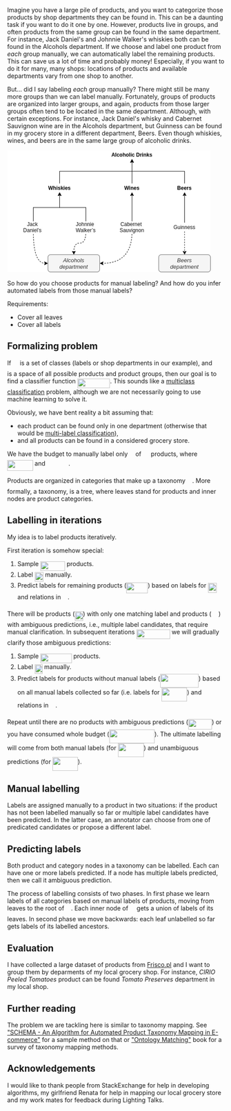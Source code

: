 Imagine you have a large pile of products, and you want to categorize those products by shop departments they can be found in. This can be a daunting task if you want to do it one by one. However, products live in groups, and often products from the same group can be found in the same department. For instance, Jack Daniel's and Johnnie Walker's whiskies both can be found in the Alcohols department. If we choose and label one product from *each* group manually, we can automatically label the remaining products. This can save us a lot of time and probably money! Especially, if you want to do it for many, many shops: locations of products and available departments vary from one shop to another. 

But... did I say labeling *each* group manually? There might still be many more groups than we can label manually. Fortunately,
groups of products are organized into larger groups, and again, products from those larger groups often tend to be located in the same department. Although, with certain exceptions. For instance, Jack Daniel's whisky and Cabernet Sauvignon wine are in the Alcohols department, but Guinness can be found in my grocery store in a different department, Beers. Even though whiskies, wines, and beers are in the same large group of alcoholic drinks.

![Example of labelling](imgs/tree_1.png)

So how do you choose products for manual labeling? And how do you infer automated labels from those manual labels?

Requirements:
* Cover all leaves
* Cover all labels

Formalizing problem
-------------------

If <img src="svgs/fce9019a5e1fa63e079199cd9b11c55e.svg?invert_in_darkmode" align=middle width=12.337954199999992pt height=22.465723500000017pt/> is a set of classes (labels or shop departments in our example), and <img src="svgs/7da75f4e61cdeabf944740206b511812.svg?invert_in_darkmode" align=middle width=14.132466149999988pt height=22.465723500000017pt/> is a space of all possible products and product groups, then our goal is to find a classifier function <img src="svgs/66ac6408d7fc5921ca31194bdcb08df9.svg?invert_in_darkmode" align=middle width=75.55685114999999pt height=22.831056599999986pt/>. This sounds like a [multiclass classification](https://en.wikipedia.org/wiki/Multiclass_classification) problem, although we are not necessarily going to use machine learning to solve it. 

Obviously, we have bent reality a bit assuming that:

* each product can be found only in one department (otherwise that would be [multi-label classification](https://en.wikipedia.org/wiki/Multi-label_classification)), 
* and all products can be found in a considered grocery store.

We have the budget to manually label only <img src="svgs/55a049b8f161ae7cfeb0197d75aff967.svg?invert_in_darkmode" align=middle width=9.86687624999999pt height=14.15524440000002pt/> of <img src="svgs/0e51a2dede42189d77627c4d742822c3.svg?invert_in_darkmode" align=middle width=14.433101099999991pt height=14.15524440000002pt/> products, where <img src="svgs/4eda06e639f0759a58c5e781852a21a6.svg?invert_in_darkmode" align=middle width=59.61564179999999pt height=24.65753399999998pt/> and <img src="svgs/489babe086c218990c6c44560f8017cf.svg?invert_in_darkmode" align=middle width=49.87057679999999pt height=17.723762100000005pt/>. 

Products are organized in categories that make up a taxonomy <img src="svgs/2f118ee06d05f3c2d98361d9c30e38ce.svg?invert_in_darkmode" align=middle width=11.889314249999991pt height=22.465723500000017pt/>. More formally, a taxonomy, is a tree, where leaves stand 
for products and inner nodes are product categories.

Labelling in iterations
-----------------------

My idea is to label products iteratively.

First iteration is somehow special:

1. Sample <img src="svgs/b4fdbf4e9e08385fb7c6dd70d18f51b6.svg?invert_in_darkmode" align=middle width=57.043308299999985pt height=22.465723500000017pt/> products.
2. Label <img src="svgs/4a0dab614eaf1e6dc58146666d67ace8.svg?invert_in_darkmode" align=middle width=20.17129784999999pt height=22.465723500000017pt/> manually.
3. Predict labels for remaining products (<img src="svgs/03c23a1fe5a7b9dee5217b678ef3e840.svg?invert_in_darkmode" align=middle width=49.82872784999999pt height=24.65753399999998pt/>) based on labels for <img src="svgs/4a0dab614eaf1e6dc58146666d67ace8.svg?invert_in_darkmode" align=middle width=20.17129784999999pt height=22.465723500000017pt/> and relations in <img src="svgs/2f118ee06d05f3c2d98361d9c30e38ce.svg?invert_in_darkmode" align=middle width=11.889314249999991pt height=22.465723500000017pt/>.

There will be products (<img src="svgs/4e1dcfc6c3009ba241e86add0e87a9d1.svg?invert_in_darkmode" align=middle width=19.034022149999988pt height=22.465723500000017pt/>) with only one matching label and products (<img src="svgs/264fba1c7ab2f0bc1611dac6780708a6.svg?invert_in_darkmode" align=middle width=16.632471899999988pt height=22.465723500000017pt/>) with ambiguous predictions, i.e., 
multiple label candidates, that require manual clarification. In subsequent iterations <img src="svgs/a07e538fdb521b27534795a0845f6f0f.svg?invert_in_darkmode" align=middle width=77.80903184999998pt height=21.68300969999999pt/> we will gradually 
clarify those ambiguous predictions:

1. Sample <img src="svgs/d537974612b119219327f3d9633751a2.svg?invert_in_darkmode" align=middle width=72.56657099999998pt height=22.465723500000017pt/> products. 
2. Label <img src="svgs/1338d1e5163ba5bc872f1411dd30b36a.svg?invert_in_darkmode" align=middle width=18.269651399999987pt height=22.465723500000017pt/> manually.
3. Predict labels for products without manual labels (<img src="svgs/d1dfb5f289dc5485aecfbf46ef4b1275.svg?invert_in_darkmode" align=middle width=89.38933574999999pt height=31.75825949999999pt/>) based on all manual labels collected so far (i.e. labels for <img src="svgs/8b5f51cbd69b19bcd7d49c6f07f6272a.svg?invert_in_darkmode" align=middle width=59.73190574999998pt height=31.75825949999999pt/>) and relations in <img src="svgs/2f118ee06d05f3c2d98361d9c30e38ce.svg?invert_in_darkmode" align=middle width=11.889314249999991pt height=22.465723500000017pt/>.

Repeat until there are no products with ambiguous predictions (<img src="svgs/c14048522285c45bc782814beee94acd.svg?invert_in_darkmode" align=middle width=54.82200899999998pt height=24.65753399999998pt/>) or you have consumed whole
budget (<img src="svgs/77e26f659508bed2a277eb15d2113492.svg?invert_in_darkmode" align=middle width=105.12371594999999pt height=31.75825949999999pt/>). The ultimate labelling will come from both manual labels
(for <img src="svgs/8b5f51cbd69b19bcd7d49c6f07f6272a.svg?invert_in_darkmode" align=middle width=59.73190574999998pt height=31.75825949999999pt/>) and unambiguous predictions (for <img src="svgs/affb5ec0de99c455da0189c50279e339.svg?invert_in_darkmode" align=middle width=58.59463004999999pt height=31.75825949999999pt/>).

Manual labelling
----------------

Labels are assigned manually to a product in two situations: if the product has not been labelled manually so far or multiple label candidates have been predicted. In the latter case, an annotator can choose from one of predicated candidates or propose a different label.



Predicting labels
-----------------

Both product and category nodes in a taxonomy can be labelled. Each can have one or more labels predicted. If a node
has multiple labels predicted, then we call it ambiguous prediction.

The process of labelling consists of two phases. In first phase we learn labels of all categories based on manual labels of products, moving from leaves to the root of <img src="svgs/2f118ee06d05f3c2d98361d9c30e38ce.svg?invert_in_darkmode" align=middle width=11.889314249999991pt height=22.465723500000017pt/>. Each inner node of <img src="svgs/2f118ee06d05f3c2d98361d9c30e38ce.svg?invert_in_darkmode" align=middle width=11.889314249999991pt height=22.465723500000017pt/> gets a union of labels of its leaves. In second phase we move backwards: each leaf unlabelled so far gets labels of its labelled ancestors.




Evaluation
----------

I have collected a large dataset of products from [Frisco.pl](https://www.frisco.pl/) and I want to group them by deparments of my local grocery shop. For instance, *CIRIO Peeled Tomatoes* product can be found *Tomato Preserves* department in my local shop. 

Further reading
---------------

The problem we are tackling here is similar to taxonomy mapping. See ["SCHEMA - An Algorithm for Automated
Product Taxonomy Mapping in E-commerce"][1] for a sample method on that or ["Ontology Matching"][2] book for a survey of taxonomy mapping methods.

Acknowledgements
----------------

I would like to thank people from StackExchange for help in developing algorithms, my girlfriend Renata for help in mapping our local grocery store and my work mates for feedback during Lighting Talks.

[1]: https://link.springer.com/content/pdf/10.1007/978-3-642-30284-8_27.pdf
[2]: http://www.filosofiacienciaarte.org/attachments/article/1129/Je%CC%81ro%CC%82me%20Euzenat-Ontology%20Matching.pdf
